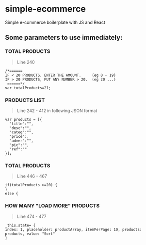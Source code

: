 # simple-ecommerce
Simple e-commerce boilerplate with JS and React

## Some parameters to use immediately:

### TOTAL PRODUCTS
> Line 240
```
/*======
IF < 20 PRODUCTS, ENTER THE AMOUNT. 	(eg 0 - 19)
IF > 20 PRODUCTS, PUT ANY NUMBER > 20. 	(eg 20 ...)
 ======*/
var totalProducts=21;
```

### PRODUCTS LIST
> Line 242 - 412 in following JSON format
```
var products = [{
  "title":"",
  "desc":"",
  "categ":"",
  "price":,
  "adver":"",
  "pic":"",
  "ref":""
}];
```

### TOTAL PRODUCTS
> Line 446 - 467
```
if(totalProducts >=20) {
}
else {
```

### HOW MANY "LOAD MORE" PRODUCTS
> Line 474 - 477
```
_this.state= {
index: 1, placeholder: productArray, itemPerPage: 10, products: products, value: "Sort"
}
```
